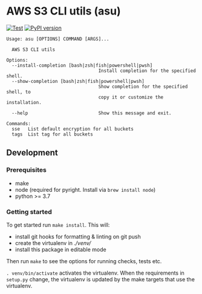 # AWS S3 CLI utils (asu)

[![Test](https://github.com/tekumara/asu/actions/workflows/pythonapp.yml/badge.svg)](https://github.com/tekumara/asu/actions/workflows/pythonapp.yml)
[![PyPI version](https://badge.fury.io/py/asu-cli.svg)](https://badge.fury.io/py/asu-cli)

```
Usage: asu [OPTIONS] COMMAND [ARGS]...

  AWS S3 CLI utils

Options:
  --install-completion [bash|zsh|fish|powershell|pwsh]
                                  Install completion for the specified shell.
  --show-completion [bash|zsh|fish|powershell|pwsh]
                                  Show completion for the specified shell, to
                                  copy it or customize the installation.

  --help                          Show this message and exit.

Commands:
  sse   List default encryption for all buckets
  tags  List tag for all buckets
```

## Development

### Prerequisites

- make
- node (required for pyright. Install via `brew install node`)
- python >= 3.7

### Getting started

To get started run `make install`. This will:

- install git hooks for formatting & linting on git push
- create the virtualenv in _./venv/_
- install this package in editable mode

Then run `make` to see the options for running checks, tests etc.

`. venv/bin/activate` activates the virtualenv. When the requirements in `setup.py` change, the virtualenv is updated by the make targets that use the virtualenv.
